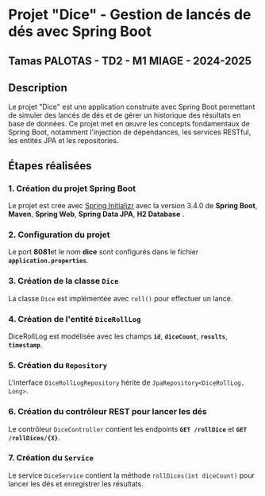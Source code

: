 # Projet "Dice" - Gestion de lancés de dés avec Spring Boot

## Tamas PALOTAS - TD2 - M1 MIAGE - 2024-2025

## Description
Le projet "Dice" est une application construite avec Spring Boot permettant de simuler des lancés de dés et de gérer un historique des résultats en base de données. Ce projet met en œuvre les concepts fondamentaux de Spring Boot, notamment l'injection de dépendances, les services RESTful, les entités JPA et les repositories.


## Étapes réalisées
### 1. Création du projet Spring Boot
Le projet est crée avec [Spring Initializr](https://start.spring.io/) avec la version 3.4.0 de **Spring Boot**, **Maven**, **Spring Web**, **Spring Data JPA**, **H2 Database** .

### 2. Configuration du projet
Le port **8081**et le nom **dice** sont configurés dans le fichier **`application.properties`**.

### 3. Création de la classe `Dice`
La classe `Dice` est implémentée avec `roll()` pour effectuer un lancé.

### 4. Création de l'entité `DiceRollLog`
DiceRollLog est modélisée avec les champs **`id`**, **`diceCount`**, **`results`**, **`timestamp`**.

### 5. Création du `Repository`
L'interface `DiceRollLogRepository` hérite de `JpaRepository<DiceRollLog, Long>`.

### 6. Création du contrôleur REST pour lancer les dés
Le contrôleur `DiceController` contient les endpoints **`GET /rollDice`** et **`GET /rollDices/{X}`**.

### 7. Création du `Service`
Le service `DiceService` contient la méthode `rollDices(int diceCount)` pour lancer les dés et enregistrer les résultats.


